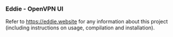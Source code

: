 ### Eddie - OpenVPN UI

Refer to https://eddie.website for any information about this project (including instructions on usage, compilation and installation).